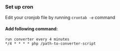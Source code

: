 ### Set up cron
Edit your cronjob file by running `crontab -e` command

#### Add following command:
```
run converter every 4 minutes
*/4 * * * * php /path-to-converter-script
```
